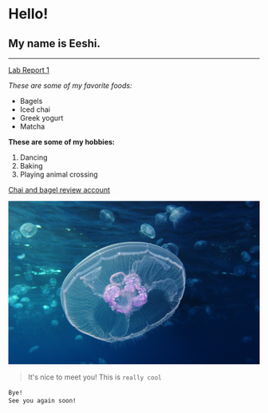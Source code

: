 # Hello!
## My name is Eeshi.
***
[Lab Report 1](lab-report-1-week-0.html)

*These are some of my favorite foods:*
* Bagels
* Iced chai
* Greek yogurt
* Matcha

**These are some of my hobbies:**
1. Dancing
2. Baking
3. Playing animal crossing

[Chai and bagel review account](https://instagram.com/chaiflavoredbagels/)

![Picture of aurelia aurita](moonjelly.png)

> It's nice to meet you!
This is `really cool`
```
Bye!
See you again soon!
```
